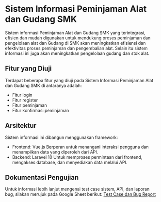 # Sistem Informasi Peminjaman Alat dan Gudang SMK
Sistem informasi Peminjaman Alat dan Gudang SMK yang terintegrasi, efisien dan mudah digunakan untuk mendukung proses peminjaman dan pengelolaan alat dan Gudang di SMK akan meningkatkan efisiensi dan efektivitas proses peminjaman dan pengembalian alat. Selain itu sistem informasi ini juga akan meningkatkan pengelolaan gudang dan stok alat. 

## Fitur yang Diuji
Terdapat beberapa fitur yang diuji pada Sistem Informasi Peminjaman Alat dan Gudang SMK di antaranya adalah:
- Fitur login
- Fitur register
- Fitur peminjaman
- Fitur konfirmasi peminjaman

## Arsitektur
Sistem informasi ini dibangun menggunakan framework:
- Frontend: Vue.js
  Berperan untuk menangani interaksi pengguna dan menampilkan data yang diperoleh dari API.
- Backend: Laravel 10
  Untuk memproses permintaan dari frontend, mengakses database, dan menyediakan data melalui API.

## Dokumentasi Pengujian
Untuk informasi lebih lanjut mengenai test case sistem, API, dan laporan bug, silakan merujuk pada Google Sheet berikut:
[Test Case dan Bug Report]([https://docs.google.com/spreadsheets/d/15Cg2v8W6w3r614hucJJIfYKTGW2l9JgmCI-0_MiC8DQ/edit?gid=105550751#gid=105550751](https://docs.google.com/spreadsheets/d/16r3r3JCI-H0RSstOkxTRoNQEtdJZ9Cx4THmJQrZg2N4/edit?gid=0#gid=0))

